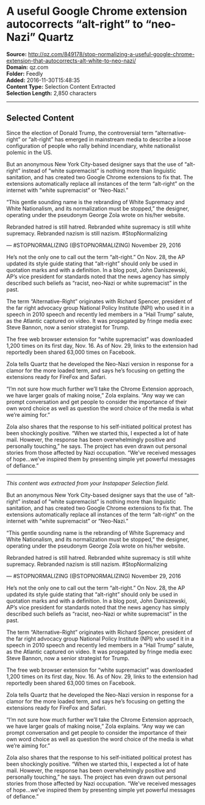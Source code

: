 # A useful Google Chrome extension autocorrects “alt-right” to “neo-Nazi” Quartz

**Source:** http://qz.com/849178/stop-normalizing-a-useful-google-chrome-extension-that-autocorrects-alt-white-to-neo-nazi/  
**Domain:** qz.com  
**Folder:** Feedly  
**Added:** 2016-11-30T15:48:35  
**Content Type:** Selection Content Extracted  
**Selection Length:** 2,850 characters  


---

## Selected Content

Since the election of Donald Trump, the controversial term “alternative-right” or “alt-right” has emerged in mainstream media to describe a loose configuration of people who rally behind incendiary, white nationalist polemic in the US.

But an anonymous New York City-based designer says that the use of “alt-right” instead of “white supremacist” is nothing more than linguistic sanitation, and has created two Google Chrome extensions to fix that. The extensions automatically replace all instances of the term “alt-right” on the internet with “white supremacist” or “Neo-Nazi.”

“This gentle sounding name is the rebranding of White Supremacy and White Nationalism, and its normalization must be stopped,” the designer, operating under the pseudonym George Zola wrote on his/her website.

Rebranded hatred is still hatred. Rebranded white supremacy is still white supremacy. Rebranded nazism is still nazism. #StopNormalizing

— #STOPNORMALIZING (@STOPNORMALIZING) November 29, 2016

He’s not the only one to call out the term “alt-right.” On Nov. 28, the AP updated its style guide stating that “alt-right” should only be used in quotation marks and with a definition. In a blog post, John Daniszewski, AP’s vice president for standards noted that the news agency has simply described such beliefs as “racist, neo-Nazi or white supremacist” in the past.

The term “Alternative-Right” originates with Richard Spencer, president of the far right advocacy group National Policy Institute (NPI) who used it in a speech in 2010 speech and recently led members in a “Hail Trump” salute, as the Atlantic captured on video. It was propagated by fringe media exec Steve Bannon, now a senior strategist for Trump.

The free web browser extension for “white supremacist” was downloaded 1,200 times on its first day, Nov. 16. As of Nov. 29, links to the extension had reportedly been shared 63,000 times on Facebook.

Zola tells Quartz that he developed the Neo-Nazi version in response for a clamor for the more loaded term, and says he’s focusing on getting the extensions ready for FireFox and Safari.

“I’m not sure how much further we’ll take the Chrome Extension approach, we have larger goals of making noise,” Zola explains. “Any way we can prompt conversation and get people to consider the importance of their own word choice as well as question the word choice of the media is what we’re aiming for.”

Zola also shares that the response to his self-initiated political protest has been shockingly positive. “When we started this, I expected a lot of hate mail. However, the response has been overwhelmingly positive and personally touching,” he says. The project has even drawn out personal stories from those affected by Nazi occupation. “We’ve received messages of hope…we’ve inspired them by presenting simple yet powerful messages of defiance.”

---

*This content was extracted from your Instapaper Selection field.*

But an anonymous New York City-based designer says that the use of “alt-right” instead of “white supremacist” is nothing more than linguistic sanitation, and has created two Google Chrome extensions to fix that. The extensions automatically replace all instances of the term “alt-right” on the internet with “white supremacist” or “Neo-Nazi.”

“This gentle sounding name is the rebranding of White Supremacy and White Nationalism, and its normalization must be stopped,” the designer, operating under the pseudonym George Zola wrote on his/her website.

Rebranded hatred is still hatred. Rebranded white supremacy is still white supremacy. Rebranded nazism is still nazism. #StopNormalizing

— #STOPNORMALIZING (@STOPNORMALIZING) November 29, 2016

He’s not the only one to call out the term “alt-right.” On Nov. 28, the AP updated its style guide stating that “alt-right” should only be used in quotation marks and with a definition. In a blog post, John Daniszewski, AP’s vice president for standards noted that the news agency has simply described such beliefs as “racist, neo-Nazi or white supremacist” in the past.

The term “Alternative-Right” originates with Richard Spencer, president of the far right advocacy group National Policy Institute (NPI) who used it in a speech in 2010 speech and recently led members in a “Hail Trump” salute, as the Atlantic captured on video. It was propagated by fringe media exec Steve Bannon, now a senior strategist for Trump.

The free web browser extension for “white supremacist” was downloaded 1,200 times on its first day, Nov. 16. As of Nov. 29, links to the extension had reportedly been shared 63,000 times on Facebook.

Zola tells Quartz that he developed the Neo-Nazi version in response for a clamor for the more loaded term, and says he’s focusing on getting the extensions ready for FireFox and Safari.

“I’m not sure how much further we’ll take the Chrome Extension approach, we have larger goals of making noise,” Zola explains. “Any way we can prompt conversation and get people to consider the importance of their own word choice as well as question the word choice of the media is what we’re aiming for.”

Zola also shares that the response to his self-initiated political protest has been shockingly positive. “When we started this, I expected a lot of hate mail. However, the response has been overwhelmingly positive and personally touching,” he says. The project has even drawn out personal stories from those affected by Nazi occupation. “We’ve received messages of hope…we’ve inspired them by presenting simple yet powerful messages of defiance.”
